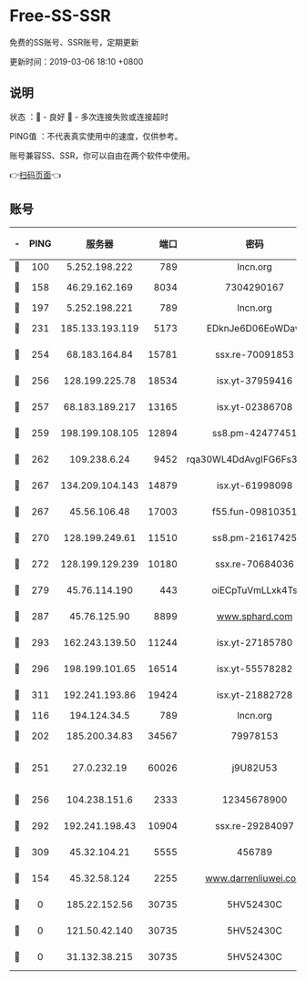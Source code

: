 # Free-SS-SSR

免费的SS账号、SSR账号，定期更新

更新时间：2019-03-06 18:10 +0800

## 说明

状态     ：🙂 - 良好 🙁 - 多次连接失败或连接超时

PING值   ：不代表真实使用中的速度，仅供参考。

账号兼容SS、SSR，你可以自由在两个软件中使用。

👉[扫码页面](https://liesauer.github.io/Free-SS-SSR/)👈

## 账号

|-|PING|服务器|端口|密码|加密方式|区域|
|:----:|:----:|:-----:|-----:|:----:|:----:|:----:|
|🙂|100|5.252.198.222|789|lncn.org|rc4|JP|
|🙂|158|46.29.162.169|8034|7304290167|aes-256-cfb|RU|
|🙂|197|5.252.198.221|789|lncn.org|rc4|JP|
|🙂|231|185.133.193.119|5173|EDknJe6D06EoWDaw|aes-256-cfb|US|
|🙂|254|68.183.164.84|15781|ssx.re-70091853|aes-256-cfb|US|
|🙂|256|128.199.225.78|18534|isx.yt-37959416|aes-256-cfb|SG|
|🙂|257|68.183.189.217|13165|isx.yt-02386708|aes-256-cfb|SG|
|🙂|259|198.199.108.105|12894|ss8.pm-42477451|aes-256-cfb|US|
|🙂|262|109.238.6.24|9452|rqa30WL4DdAvgIFG6Fs3znzTa|aes-256-cfb|FR|
|🙂|267|134.209.104.143|14879|isx.yt-61998098|aes-256-cfb|SG|
|🙂|267|45.56.106.48|17003|f55.fun-09810351|aes-256-cfb|US|
|🙂|270|128.199.249.61|11510|ss8.pm-21617425|aes-256-cfb|SG|
|🙂|272|128.199.129.239|10180|ssx.re-70684036|aes-256-cfb|SG|
|🙂|279|45.76.114.190|443|oiECpTuVmLLxk4Ts|aes-256-cfb|AU|
|🙂|287|45.76.125.90|8899|www.sphard.com|aes-256-cfb|AU|
|🙂|293|162.243.139.50|11244|isx.yt-27185780|aes-256-cfb|US|
|🙂|296|198.199.101.65|16514|isx.yt-55578282|aes-256-cfb|US|
|🙂|311|192.241.193.86|19424|isx.yt-21882728|aes-256-cfb|US|
|🙂|116|194.124.34.5|789|lncn.org|rc4|JP|
|🙂|202|185.200.34.83|34567|79978153|aes-256-cfb|US|
|🙂|251|27.0.232.19|60026|j9U82U53|xchacha20-ietf-poly1305|HK|
|🙂|256|104.238.151.6|2333|12345678900|aes-256-cfb|JP|
|🙂|292|192.241.198.43|10904|ssx.re-29284097|aes-256-cfb|US|
|🙂|309|45.32.104.21|5555|456789|aes-256-cfb|SG|
|🙁|154|45.32.58.124|2255|www.darrenliuwei.com|aes-256-cfb|JP|
|🙁|0|185.22.152.56|30735|5HV52430C|aes-256-cfb|RU|
|🙁|0|121.50.42.140|30735|5HV52430C|aes-256-cfb|JP|
|🙁|0|31.132.38.215|30735|5HV52430C|aes-256-cfb|US|
